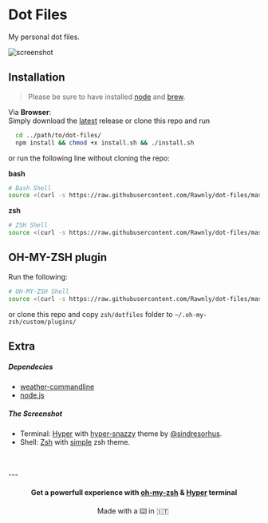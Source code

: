 # Dot Files
My personal dot files.

![screenshot](https://cloud.githubusercontent.com/assets/16429579/21440180/133bd4da-c892-11e6-86ca-8832327069e0.png)

## Installation

> Please be sure to have installed [node](http://nodejs.org) and [brew](http://brew.sh).

Via **Browser**: <br>
Simply download the [latest][lat] release or clone this repo and run

```bash
  cd ../path/to/dot-files/
  npm install && chmod +x install.sh && ./install.sh
```

or run the following line without cloning the repo:

**bash**
```bash
# Bash Shell
source <(curl -s https://raw.githubusercontent.com/Rawnly/dot-files/master/.installers/remote/_bash.sh)
```

**zsh**
```bash
# ZSH Shell
source <(curl -s https://raw.githubusercontent.com/Rawnly/dot-files/master/.installers/remote/_zsh.sh)
```

## OH-MY-ZSH plugin
Run the following:

```bash
# OH-MY-ZSH Shell
source <(curl -s https://raw.githubusercontent.com/Rawnly/dot-files/master/.installers/remote/_oh-my-zsh.sh)
```

or clone this repo and copy `zsh/dotfiles` folder to `~/.oh-my-zsh/custom/plugins/`



Extra
---
##### Dependecies
* [weather-commandline](http://github.com/rawnly/weather-commandline)
* [node.js](http://nodejs.org)

##### The Screenshot
- Terminal: [Hyper](http://hyper.is) with [hyper-snazzy](https://github.com/sindresorhus/hyper-snazzy) theme by [@sindresorhus](http://github.com/sindresorhus).
- Shell: [Zsh]() with [simple](https://github.com/robbyrussell/oh-my-zsh/blob/master/themes/simple.zsh-theme) zsh theme.



<br>
<br>
---
<h4 align="center">
Get a powerfull experience with <a href="https://github.com/robbyrussell/oh-my-zsh">oh-my-zsh</a> & <a href="http://hyper.is">Hyper</a> terminal
</h4>

<p align="center"> Made with a ⌨️  in 🇮🇹 </p>

[installation]: https://github.com/Rawnly/dot-files/blob/master/install.sh
[lat]: https://github.com/Rawnly/dot-files/releases/
[me]: https://www.github.com/Rawnly/
[plugin]: http://github.com/Rawnly/dot-files/plugin/dotfiles.plugin.zsh
